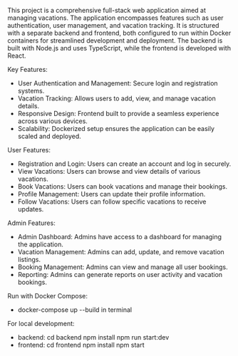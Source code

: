This project is a comprehensive full-stack web application aimed at managing vacations. The application encompasses features such as user 
authentication, user management, and vacation tracking. It is structured with a separate backend and frontend, both configured to run within 
Docker containers for streamlined development and deployment. The backend is built with Node.js and uses TypeScript, while the frontend is 
developed with React.

Key Features:
 - User Authentication and Management: Secure login and registration systems.
 - Vacation Tracking: Allows users to add, view, and manage vacation details.
 - Responsive Design: Frontend built to provide a seamless experience across various devices.
 - Scalability: Dockerized setup ensures the application can be easily scaled and deployed.

User Features:
 - Registration and Login: Users can create an account and log in securely.
 - View Vacations: Users can browse and view details of various vacations.
 - Book Vacations: Users can book vacations and manage their bookings.
 - Profile Management: Users can update their profile information.
 - Follow Vacations: Users can follow specific vacations to receive updates.

Admin Features:
 - Admin Dashboard: Admins have access to a dashboard for managing the application.
 - Vacation Management: Admins can add, update, and remove vacation listings.
 - Booking Management: Admins can view and manage all user bookings.
 - Reporting: Admins can generate reports on user activity and vacation bookings.

Run with Docker Compose:
 - docker-compose up --build in terminal

 For local development:
 - backend: cd backend
            npm install
            npm run start:dev
 - frontend: cd frontend
             npm install
             npm start

